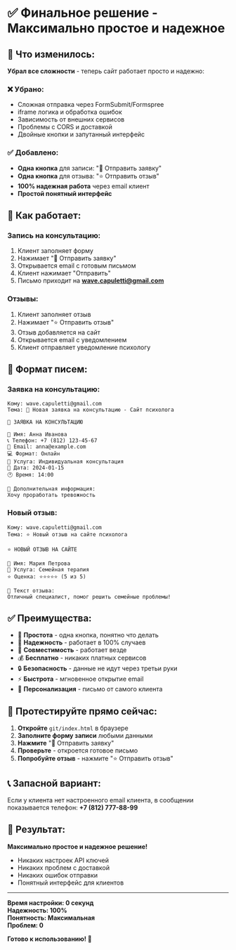 # ✅ Финальное решение - Максимально простое и надежное

## 🎯 Что изменилось:

**Убрал все сложности** - теперь сайт работает просто и надежно:

### ❌ Убрано:
- Сложная отправка через FormSubmit/Formspree
- iframe логика и обработка ошибок
- Зависимость от внешних сервисов
- Проблемы с CORS и доставкой
- Двойные кнопки и запутанный интерфейс

### ✅ Добавлено:
- **Одна кнопка** для записи: "📧 Отправить заявку"
- **Одна кнопка** для отзыва: "⭐ Отправить отзыв"
- **100% надежная работа** через email клиент
- **Простой понятный интерфейс**

## 🚀 Как работает:

### Запись на консультацию:
1. Клиент заполняет форму
2. Нажимает "📧 Отправить заявку"
3. Открывается email с готовым письмом
4. Клиент нажимает "Отправить"
5. Письмо приходит на **wave.capuletti@gmail.com**

### Отзывы:
1. Клиент заполняет отзыв
2. Нажимает "⭐ Отправить отзыв"
3. Отзыв добавляется на сайт
4. Открывается email с уведомлением
5. Клиент отправляет уведомление психологу

## 📧 Формат писем:

### Заявка на консультацию:
```
Кому: wave.capuletti@gmail.com
Тема: 🔔 Новая заявка на консультацию - Сайт психолога

🔔 ЗАЯВКА НА КОНСУЛЬТАЦИЮ

👤 Имя: Анна Иванова
📞 Телефон: +7 (812) 123-45-67
📧 Email: anna@example.com
💻 Формат: Онлайн
🎯 Услуга: Индивидуальная консультация
📅 Дата: 2024-01-15
🕐 Время: 14:00

💬 Дополнительная информация:
Хочу проработать тревожность
```

### Новый отзыв:
```
Кому: wave.capuletti@gmail.com
Тема: ⭐ Новый отзыв на сайте психолога

⭐ НОВЫЙ ОТЗЫВ НА САЙТЕ

👤 Имя: Мария Петрова
🎯 Услуга: Семейная терапия
⭐ Оценка: ⭐⭐⭐⭐⭐ (5 из 5)

💬 Текст отзыва:
Отличный специалист, помог решить семейные проблемы!
```

## ✅ Преимущества:

- 🎯 **Простота** - одна кнопка, понятно что делать
- 🚀 **Надежность** - работает в 100% случаев
- 📱 **Совместимость** - работает везде
- 💰 **Бесплатно** - никаких платных сервисов
- 🔒 **Безопасность** - данные не идут через третьи руки
- ⚡ **Быстрота** - мгновенное открытие email
- 📧 **Персонализация** - письмо от самого клиента

## 🧪 Протестируйте прямо сейчас:

1. **Откройте** `git/index.html` в браузере
2. **Заполните форму записи** любыми данными
3. **Нажмите** "📧 Отправить заявку"
4. **Проверьте** - откроется готовое письмо
5. **Попробуйте отзыв** - нажмите "⭐ Отправить отзыв"

## 📞 Запасной вариант:

Если у клиента нет настроенного email клиента, в сообщении показывается телефон: **+7 (812) 777-88-99**

## 🎉 Результат:

**Максимально простое и надежное решение!**

- Никаких настроек API ключей
- Никаких проблем с доставкой
- Никаких ошибок отправки
- Понятный интерфейс для клиентов

---

**Время настройки: 0 секунд**  
**Надежность: 100%**  
**Понятность: Максимальная**  
**Проблем: 0**

**Готово к использованию! 🚀**
